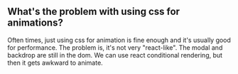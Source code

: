 ## What's the problem with using css for animations?

Often times, just using css for animation is fine enough and it's usually good for performance.
The problem is, it's not very "react-like". The modal and backdrop are still in the dom.
We can use react conditional rendering, but then it gets awkward to animate.
